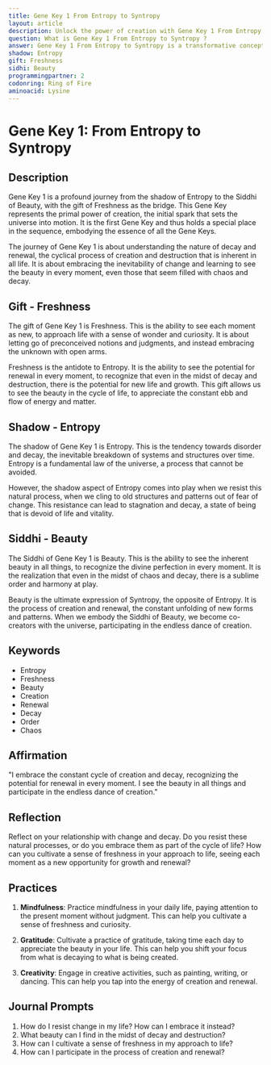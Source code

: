 ```yaml
---
title: Gene Key 1 From Entropy to Syntropy
layout: article
description: Unlock the power of creation with Gene Key 1 From Entropy to Syntropy. Embrace change, discover renewal in decay, and see the beauty in every moment. Begin your transformative journey today.
question: What is Gene Key 1 From Entropy to Syntropy ?
answer: Gene Key 1 From Entropy to Syntropy is a transformative concept in personal development. It signifies the shift from chaos (entropy) to harmonious cooperation (syntropy), promoting growth and self-realization.
shadow: Entropy
gift: Freshness
sidhi: Beauty
programmingpartner: 2
codonring: Ring of Fire
aminoacid: Lysine
---
```

# Gene Key 1: From Entropy to Syntropy

## Description

Gene Key 1 is a profound journey from the shadow of Entropy to the Siddhi of Beauty, with the gift of Freshness as the bridge. This Gene Key represents the primal power of creation, the initial spark that sets the universe into motion. It is the first Gene Key and thus holds a special place in the sequence, embodying the essence of all the Gene Keys.

The journey of Gene Key 1 is about understanding the nature of decay and renewal, the cyclical process of creation and destruction that is inherent in all life. It is about embracing the inevitability of change and learning to see the beauty in every moment, even those that seem filled with chaos and decay.

## Gift - Freshness

The gift of Gene Key 1 is Freshness. This is the ability to see each moment as new, to approach life with a sense of wonder and curiosity. It is about letting go of preconceived notions and judgments, and instead embracing the unknown with open arms.

Freshness is the antidote to Entropy. It is the ability to see the potential for renewal in every moment, to recognize that even in the midst of decay and destruction, there is the potential for new life and growth. This gift allows us to see the beauty in the cycle of life, to appreciate the constant ebb and flow of energy and matter.

## Shadow - Entropy

The shadow of Gene Key 1 is Entropy. This is the tendency towards disorder and decay, the inevitable breakdown of systems and structures over time. Entropy is a fundamental law of the universe, a process that cannot be avoided.

However, the shadow aspect of Entropy comes into play when we resist this natural process, when we cling to old structures and patterns out of fear of change. This resistance can lead to stagnation and decay, a state of being that is devoid of life and vitality.

## Siddhi - Beauty

The Siddhi of Gene Key 1 is Beauty. This is the ability to see the inherent beauty in all things, to recognize the divine perfection in every moment. It is the realization that even in the midst of chaos and decay, there is a sublime order and harmony at play.

Beauty is the ultimate expression of Syntropy, the opposite of Entropy. It is the process of creation and renewal, the constant unfolding of new forms and patterns. When we embody the Siddhi of Beauty, we become co-creators with the universe, participating in the endless dance of creation.

## Keywords

- Entropy
- Freshness
- Beauty
- Creation
- Renewal
- Decay
- Order
- Chaos

## Affirmation

"I embrace the constant cycle of creation and decay, recognizing the potential for renewal in every moment. I see the beauty in all things and participate in the endless dance of creation."

## Reflection

Reflect on your relationship with change and decay. Do you resist these natural processes, or do you embrace them as part of the cycle of life? How can you cultivate a sense of freshness in your approach to life, seeing each moment as a new opportunity for growth and renewal?

## Practices

1. **Mindfulness**: Practice mindfulness in your daily life, paying attention to the present moment without judgment. This can help you cultivate a sense of freshness and curiosity.

2. **Gratitude**: Cultivate a practice of gratitude, taking time each day to appreciate the beauty in your life. This can help you shift your focus from what is decaying to what is being created.

3. **Creativity**: Engage in creative activities, such as painting, writing, or dancing. This can help you tap into the energy of creation and renewal.

## Journal Prompts

1. How do I resist change in my life? How can I embrace it instead?
2. What beauty can I find in the midst of decay and destruction?
3. How can I cultivate a sense of freshness in my approach to life?
4. How can I participate in the process of creation and renewal?